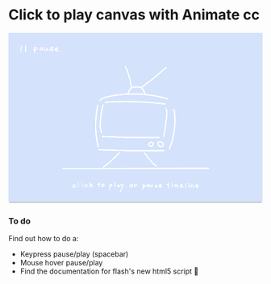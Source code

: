 # Click to play canvas with Animate cc

![example](example.gif)

### To do
Find out how to do a:
- Keypress pause/play (spacebar)
- Mouse hover pause/play
- Find the documentation for flash's new html5 script 🤣

